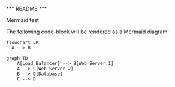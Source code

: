 *** README ***

Mermaid test

The following code-block will be rendered as a Mermaid diagram:

```mermaid
flowchart LR
  A --> B
```

```mermaid
graph TD
    A[Load Balancer] --> B[Web Server 1]
    A --> C[Web Server 2]
    B --> D[Database]
    C --> D
```


